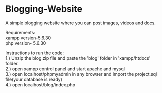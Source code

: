 # Blogging-Website
A simple blogging website where you can post images, videos and docs.

Requirements:  
xampp version-5.6.30  
php version- 5.6.30  
  
Instructions to run the code:  
1.) Unzip the blog.zip file and paste the 'blog' folder in 'xampp/htdocs' folder.   
2.) open xampp control panel and start apache and mysql  
3.) open localhost/phpmyadmin in any browser and import the project.sql file(your database is ready)  
4.) open localhost/blog/index.php  

